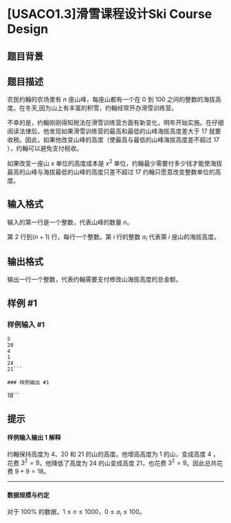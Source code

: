 # [USACO1.3]滑雪课程设计Ski Course Design

## 题目背景



## 题目描述

农民约翰的农场里有 $n$ 座山峰，每座山都有一个在 $0$ 到 $100$ 之间的整数的海拔高度。在冬天,因为山上有丰富的积雪，约翰经常开办滑雪训练营。

不幸的是，约翰刚刚得知税法在滑雪训练营方面有新变化，明年开始实施。在仔细阅读法律后，他发现如果滑雪训练营的最高和最低的山峰海拔高度差大于 $17$ 就要收税。因此，如果他改变山峰的高度（使最高与最低的山峰海拔高度差不超过 $17$ ），约翰可以避免支付税收。

如果改变一座山 $x$ 单位的高度成本是 $x^2$ 单位，约翰最少需要付多少钱才能使海拔最高的山峰与海拔最低的山峰的高度只差不超过 $17$ 约翰只愿意改变整数单位的高度。

## 输入格式

输入的第一行是一个整数，代表山峰的数量 $n$。

第 $2$ 行到$(n + 1)$ 行，每行一个整数。第 $i$ 行的整数 $a_i$ 代表第 $i$ 座山的海拔高度。


## 输出格式

输出一行一个整数，代表约翰需要支付修改山海拔高度的总金额。

## 样例 #1

### 样例输入 #1
```
5
20
4
1
24
21```

### 样例输出 #1

```
18```

## 提示

#### 样例输入输出 1 解释

约翰保持高度为 $4$、$20$ 和 $21$ 的山的高度。他增高高度为 $1$ 的山，变成高度 $4$ ，花费 $3^2 = 9$。他降低了高度为 $24$ 的山变成高度 $21$，也花费 $3 ^ 2 = 9$。因此总共花费 $9 + 9 = 18$。

---

#### 数据规模与约定

对于 $100\%$ 的数据，$1 \le n \le 1000$，$0 \leq a_i \leq 100$。
